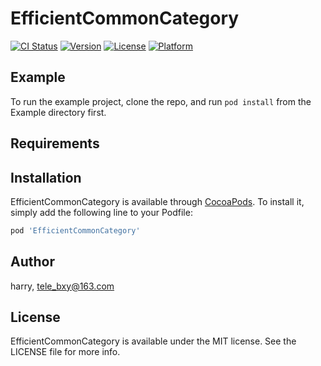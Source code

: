 # EfficientCommonCategory

[![CI Status](http://img.shields.io/travis/harry/EfficientCommonCategory.svg?style=flat)](https://travis-ci.org/harry/EfficientCommonCategory)
[![Version](https://img.shields.io/cocoapods/v/EfficientCommonCategory.svg?style=flat)](http://cocoapods.org/pods/EfficientCommonCategory)
[![License](https://img.shields.io/cocoapods/l/EfficientCommonCategory.svg?style=flat)](http://cocoapods.org/pods/EfficientCommonCategory)
[![Platform](https://img.shields.io/cocoapods/p/EfficientCommonCategory.svg?style=flat)](http://cocoapods.org/pods/EfficientCommonCategory)

## Example

To run the example project, clone the repo, and run `pod install` from the Example directory first.

## Requirements

## Installation

EfficientCommonCategory is available through [CocoaPods](http://cocoapods.org). To install
it, simply add the following line to your Podfile:

```ruby
pod 'EfficientCommonCategory'
```

## Author

harry, tele_bxy@163.com

## License

EfficientCommonCategory is available under the MIT license. See the LICENSE file for more info.
